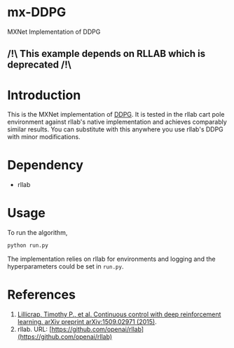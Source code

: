 <!--- Licensed to the Apache Software Foundation (ASF) under one -->
<!--- or more contributor license agreements.  See the NOTICE file -->
<!--- distributed with this work for additional information -->
<!--- regarding copyright ownership.  The ASF licenses this file -->
<!--- to you under the Apache License, Version 2.0 (the -->
<!--- "License"); you may not use this file except in compliance -->
<!--- with the License.  You may obtain a copy of the License at -->

<!---   http://www.apache.org/licenses/LICENSE-2.0 -->

<!--- Unless required by applicable law or agreed to in writing, -->
<!--- software distributed under the License is distributed on an -->
<!--- "AS IS" BASIS, WITHOUT WARRANTIES OR CONDITIONS OF ANY -->
<!--- KIND, either express or implied.  See the License for the -->
<!--- specific language governing permissions and limitations -->
<!--- under the License. -->

# mx-DDPG
MXNet Implementation of DDPG

## /!\ This example depends on RLLAB which is deprecated /!\

# Introduction

This is the MXNet implementation of [DDPG](https://arxiv.org/abs/1509.02971). It is tested in the rllab cart pole environment against rllab's native implementation and achieves comparably similar results. You can substitute with this anywhere you use rllab's DDPG with minor modifications.

# Dependency

* rllab

# Usage

To run the algorithm, 

```python
python run.py
```

The implementation relies on rllab for environments and logging and the hyperparameters could be set in ```run.py```.

# References

1. [Lillicrap, Timothy P., et al. Continuous control with deep reinforcement learning. arXiv preprint arXiv:1509.02971 (2015)](https://arxiv.org/abs/1509.02971).
2. rllab. URL: [https://github.com/openai/rllab](https://github.com/openai/rllab)
